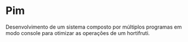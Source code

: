 # Pim
Desenvolvimento de um sistema composto por múltiplos programas em modo console para  otimizar as operações de um hortifruti.
